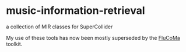 # music-information-retrieval
a collection of MIR classes for SuperCollider

My use of these tools has now been mostly superseded by the [FluCoMa](https://www.flucoma.org/) toolkit.
